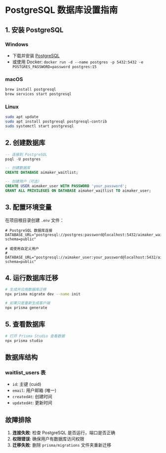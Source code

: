 # PostgreSQL 数据库设置指南

## 1. 安装 PostgreSQL

### Windows
- 下载并安装 [PostgreSQL](https://www.postgresql.org/download/windows/)
- 或使用 Docker: `docker run -d --name postgres -p 5432:5432 -e POSTGRES_PASSWORD=password postgres:15`

### macOS
```bash
brew install postgresql
brew services start postgresql
```

### Linux
```bash
sudo apt update
sudo apt install postgresql postgresql-contrib
sudo systemctl start postgresql
```

## 2. 创建数据库

```sql
-- 连接到 PostgreSQL
psql -U postgres

-- 创建数据库
CREATE DATABASE aimaker_waitlist;

-- 创建用户（可选）
CREATE USER aimaker_user WITH PASSWORD 'your_password';
GRANT ALL PRIVILEGES ON DATABASE aimaker_waitlist TO aimaker_user;
```

## 3. 配置环境变量

在项目根目录创建 `.env` 文件：

```env
# PostgreSQL 数据库连接
DATABASE_URL="postgresql://postgres:password@localhost:5432/aimaker_waitlist?schema=public"

# 或使用自定义用户
# DATABASE_URL="postgresql://aimaker_user:your_password@localhost:5432/aimaker_waitlist?schema=public"
```

## 4. 运行数据库迁移

```bash
# 生成并应用数据库迁移
npx prisma migrate dev --name init

# 如果只是重新生成客户端
npx prisma generate
```

## 5. 查看数据库

```bash
# 打开 Prisma Studio 查看数据
npx prisma studio
```

## 数据库结构

### waitlist_users 表
- `id`: 主键 (cuid)
- `email`: 用户邮箱 (唯一)
- `createdAt`: 创建时间
- `updatedAt`: 更新时间

## 故障排除

1. **连接失败**: 检查 PostgreSQL 是否运行，端口是否正确
2. **权限错误**: 确保用户有数据库访问权限
3. **迁移失败**: 删除 `prisma/migrations` 文件夹重新迁移 
